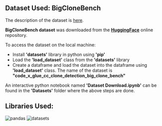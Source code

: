 ## Dataset Used: BigCloneBench

The description of the dataset is [here](https://github.com/clonebench/BigCloneBench).

__BigCloneBench dataset__ was downloaded from the [__HuggingFace__]((https://huggingface.co/datasets/code_x_glue_cc_clone_detection_big_clone_bench)) online repository.

To access the dataset on the local machine:
* Install __'datasets'__ library in python using __'pip'__
* Load the __'load_dataset'__ class from the __'datasets'__ library
* Create a dataframe and load the dataset into the dataframe using __'load_dataset'__ class. The name of the dataset is __"code_x_glue_cc_clone_detection_big_clone_bench"__

An interactive python notebook named __'Dataset Download.ipynb'__ can be found in the __'Datasets'__ folder where the above steps are done.

## Libraries Used: 
![pandas](https://img.shields.io/badge/Pandas-1.3.3-blue) ![datasets](https://img.shields.io/badge/datasets-1.14.0-blue)

